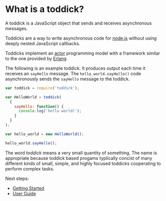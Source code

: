 # What is a toddick?

A toddick is a JavaScript object that sends and receives asynchronous messages. 

Toddicks are a way to write asynchronous code for [node.js][] without using deeply nested 
JavaScript callbacks.

Toddicks implement an [actor][] programming model with a framework similar to the one 
provided by [Erlang][]. 

The following is an example toddick. It produces output each time it receives an `sayHello` 
message. The `hello_world.sayHello()` code asynchronously sends the `sayHello` message to the
toddick.

```js
var toddick = require('toddick');

var HelloWorld = toddick(
  {
    sayHello: function() {
      console.log('hello world!');
    }
  }
);

var hello_world = new HelloWorld();

hello_world.sayHello();   
```

The word *toddick* means a very small quantity of something. The name is appropriate because 
toddick based progams typlically concist of many different kinds of small, simple, and highly 
focused toddicks cooperating to perform complex tasks.

Next steps:

 * [Getting Started](https://github.com/maimedleech/toddick/wiki/Getting-Started)
 * [User Guide](https://github.com/maimedleech/toddick/wiki/User-Guide)


[node.js]: http://nodejs.org
[actor]:   http://en.wikipedia.org/wiki/Actor_model
[Erlang]:  http://www.erlang.org/

